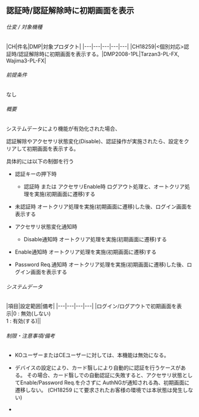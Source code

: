 ## 認証時/認証解除時に初期画面を表示

###### 仕変 / 対象機種

|CH|件名|DMP|対象プロダクト|
|---|---|---|---|---|
|CH18259|<個別対応>認証時/認証解除時に初期画面を表示する。|DMP2008-1PL|Tarzan3-PL-FX, Wajima3-PL-FX|


###### 前提条件
なし

###### 概要

システムデータにより機能が有効化された場合、

認証解除やアクセサリ状態変化(Disable)、認証操作が実施されたら、設定をクリアして初期画面を表示する。

具体的には以下の制御を行う

-   認証キーの押下時

    -   認証時 または アクセサリEnable時
ログアウト処理と、オートクリア処理を実施(初期画面に遷移)する

-   未認証時
オートクリア処理を実施(初期画面に遷移)した後、ログイン画面を表示する

-   アクセサリ状態変化通知時

    -   Disable通知時
オートクリア処理を実施(初期画面に遷移)する

-   Enable通知時
オートクリア処理を実施(初期画面に遷移)する

-   Password Req.通知時
オートクリア処理を実施(初期画面に遷移)した後、ログイン画面を表示する

###### システムデータ

|項目|設定範囲|備考|
|---|---|---|---|
|ログイン/ログアウトで初期画面を表示|0 : 無効(しない)<br />1 : 有効(する)||


###### 制限・注意事項/備考

-   KOユーザーまたはCEユーザーに対しては、本機能は無効になる。

-   デバイスの設定により、カード翳しにより自動的に認証を行うケースがある。
その場合、カード翳しでの自動認証に失敗すると、アクセサリ状態としてEnable/Password
Req.を介さずに AuthNGが通知される為、初期画面に遷移しない。
(CH18259 にて要求されたお客様の環境では本状態は発生しない)

-   